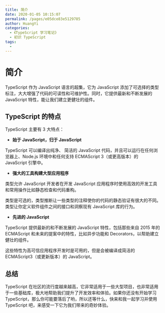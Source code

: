 ```yaml
---
title: 简介
date: 2020-01-05 10:15:07
permalink: /pages/e05dce83e5129785
author: HuangYi
categories:
  - 《TypeScript 学习笔记》
  - 初识 TypeScript
tags:
  -
---
```


# 简介

TypeScript 作为 JavaScript 语言的超集，它为 JavaScript 添加了可选择的类型标注，大大增强了代码的可读性和可维护性。同时，它提供最新和不断发展的 JavaScript 特性，能让我们建立更健壮的组件。

## TypeScript 的特点

TypeScript 主要有 3 大特点：

- **始于 JavaScript，归于 JavaScript**

TypeScript 可以编译出纯净、 简洁的 JavaScript 代码，并且可以运行在任何浏览器上、Node.js 环境中和任何支持 ECMAScript 3（或更高版本）的 JavaScript 引擎中。

- **强大的工具构建大型应用程序**

类型允许 JavaScript 开发者在开发 JavaScript 应用程序时使用高效的开发工具和常用操作比如静态检查和代码重构。

类型是可选的，类型推断让一些类型的注释使你的代码的静态验证有很大的不同。类型让你定义软件组件之间的接口和洞察现有 JavaScript 库的行为。

- **先进的 JavaScript**

TypeScript 提供最新的和不断发展的 JavaScript 特性，包括那些来自 2015 年的 ECMAScript 和未来的提案中的特性，比如异步功能和 Decorators，以帮助建立健壮的组件。

这些特性为高可信应用程序开发时是可用的，但是会被编译成简洁的 ECMAScript3（或更新版本）的 JavaScript。

## 总结

TypeScript 在社区的流行度越来越高，它非常适用于一些大型项目，也非常适用于一些基础库，极大地帮助我们提升了开发效率和体验。如果你还没有开始学习 TypeScript，那么你可能要落后了哟，所以还等什么，快来和我一起学习并使用 TypeScript 吧，来感受一下它为我们带来的奇妙体验。
